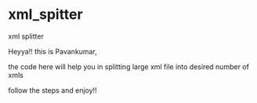# xml_spitter
xml splitter

Heyya!! this is Pavankumar,

the code here will help you in splitting large xml file into desired number of xmls

follow the steps and enjoy!!


